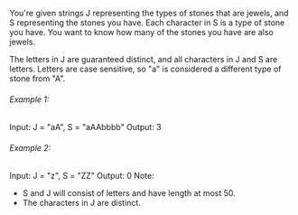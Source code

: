 You're given strings J representing the types of stones that are jewels, and S representing the stones you have.  Each character in S is a type of stone you have.  You want to know how many of the stones you have are also jewels.

The letters in J are guaranteed distinct, and all characters in J and S are letters. Letters are case sensitive, so "a" is considered a different type of stone from "A".

###### Example 1:

   Input: J = "aA", S = "aAAbbbb"
   Output: 3
###### Example 2:

   Input: J = "z", S = "ZZ"
   Output: 0
Note:

 - S and J will consist of letters and have length at most 50.
 - The characters in J are distinct.